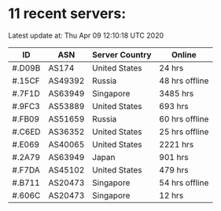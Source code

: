 # 11 recent servers:

Latest update at: Thu Apr 09 12:10:18 UTC 2020

| ID | ASN | Server Country | Online |
| -- | --- | -------------- | ------ |
| #.D09B | AS174 | United States | 24 hrs |
| #.15CF | AS49392 | Russia | 48 hrs offline |
| #.7F1D | AS63949 | Singapore | 3485 hrs |
| #.9FC3 | AS53889 | United States | 693 hrs |
| #.FB09 | AS51659 | Russia | 60 hrs offline |
| #.C6ED | AS36352 | United States | 25 hrs offline |
| #.E069 | AS40065 | United States | 2221 hrs |
| #.2A79 | AS63949 | Japan | 901 hrs |
| #.F7DA | AS45102 | United States | 479 hrs |
| #.B711 | AS20473 | Singapore | 54 hrs offline |
| #.606C | AS20473 | Singapore | 12 hrs |

